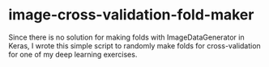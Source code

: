 # image-cross-validation-fold-maker
Since there is no solution for making folds with ImageDataGenerator in Keras, I wrote this simple script to randomly make folds for cross-validation for one of my deep learning exercises.
